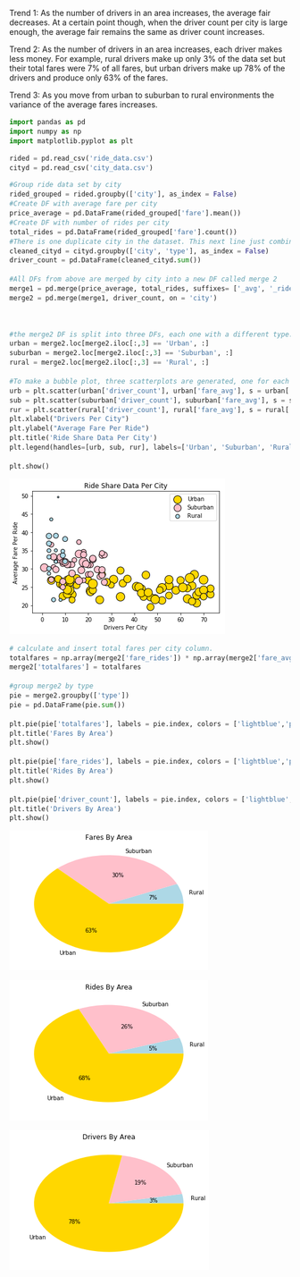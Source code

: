 
Trend 1: As the number of drivers in an area increases, the average fair decreases. At a certain point though, when the driver count per city is large enough, the average fair remains the same as driver count increases. 

Trend 2: As the number of drivers in an area increases, each driver makes less money. For example, rural drivers make up only 3% of the data set but their total fares were 7% of all fares, but urban drivers make up 78% of the drivers and produce only 63% of the fares.

Trend 3: As you move from urban to suburban to rural environments the variance of the average fares increases.


```python
import pandas as pd
import numpy as np
import matplotlib.pyplot as plt 

```


```python
rided = pd.read_csv('ride_data.csv')
cityd = pd.read_csv('city_data.csv')

```


```python
#Group ride data set by city
rided_grouped = rided.groupby(['city'], as_index = False)
#Create DF with average fare per city
price_average = pd.DataFrame(rided_grouped['fare'].mean())
#Create DF with number of rides per city
total_rides = pd.DataFrame(rided_grouped['fare'].count())
#There is one duplicate city in the dataset. This next line just combines the two entries for that city.
cleaned_cityd = cityd.groupby(['city', 'type'], as_index = False)
driver_count = pd.DataFrame(cleaned_cityd.sum())

#All DFs from above are merged by city into a new DF called merge 2
merge1 = pd.merge(price_average, total_rides, suffixes= ['_avg', '_rides'], on = 'city')
merge2 = pd.merge(merge1, driver_count, on = 'city')



```


```python

#the merge2 DF is split into three DFs, each one with a different type.
urban = merge2.loc[merge2.iloc[:,3] == 'Urban', :]
suburban = merge2.loc[merge2.iloc[:,3] == 'Suburban', :]
rural = merge2.loc[merge2.iloc[:,3] == 'Rural', :]

#To make a bubble plot, three scatterplots are generated, one for each type. 
urb = plt.scatter(urban['driver_count'], urban['fare_avg'], s = urban['fare_rides'] *8, color = 'Gold', edgecolor = 'black')
sub = plt.scatter(suburban['driver_count'], suburban['fare_avg'], s = suburban['fare_rides'] *8, color = 'pink', edgecolor = 'black')
rur = plt.scatter(rural['driver_count'], rural['fare_avg'], s = rural['fare_rides'] *8, color ='lightblue',edgecolor = 'black')
plt.xlabel("Drivers Per City")
plt.ylabel("Average Fare Per Ride")                       
plt.title('Ride Share Data Per City')
plt.legend(handles=[urb, sub, rur], labels=['Urban', 'Suburban', 'Rural'])

plt.show()
```


![png](output_4_0.png)



```python
# calculate and insert total fares per city column.
totalfares = np.array(merge2['fare_rides']) * np.array(merge2['fare_avg'])
merge2['totalfares'] = totalfares

#group merge2 by type
pie = merge2.groupby(['type'])
pie = pd.DataFrame(pie.sum())

plt.pie(pie['totalfares'], labels = pie.index, colors = ['lightblue','pink', 'gold'], autopct='%1.0f%%')
plt.title('Fares By Area')
plt.show()

plt.pie(pie['fare_rides'], labels = pie.index, colors = ['lightblue','pink', 'gold'], autopct='%1.0f%%')
plt.title('Rides By Area')
plt.show()

plt.pie(pie['driver_count'], labels = pie.index, colors = ['lightblue','pink', 'gold'], autopct='%1.0f%%')
plt.title('Drivers By Area')
plt.show()

```


![png](output_5_0.png)



![png](output_5_1.png)



![png](output_5_2.png)

